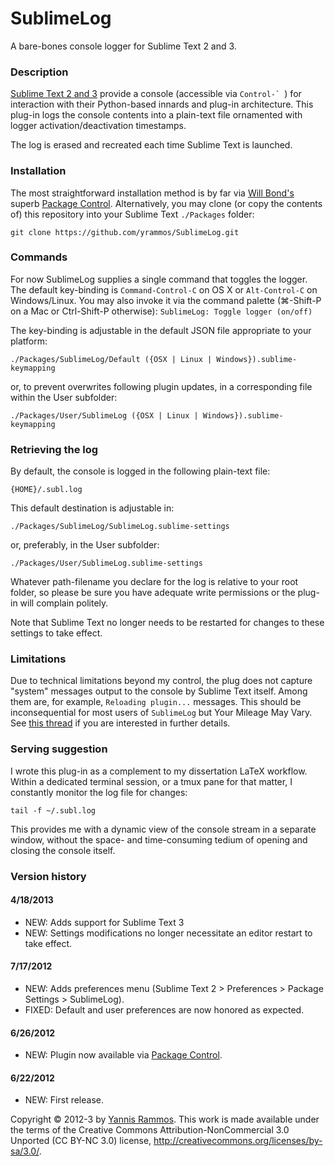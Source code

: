 SublimeLog
==========

A bare-bones console logger for Sublime Text 2 and 3.


### Description

[Sublime Text 2 and 3](http://www.sublimetext.com) provide a console (accessible via ``Control-` ``) for interaction with their Python-based innards and plug-in architecture. This plug-in logs the console contents into a plain-text file ornamented with logger activation/deactivation timestamps.

The log is erased and recreated each time Sublime Text is launched.

### Installation

The most straightforward installation method is by far via [Will Bond's](http://wbond.net/) superb [Package Control](http://wbond.net/sublime_packages/package_control/package_developers). Alternatively, you may clone (or copy the contents of) this repository into your Sublime Text `./Packages` folder:

    git clone https://github.com/yrammos/SublimeLog.git

### Commands

For now SublimeLog supplies a single command that toggles the logger. The default key-binding is `Command-Control-C` on OS X or `Alt-Control-C` on Windows/Linux. You may also invoke it via the command palette (⌘-Shift-P on a Mac or Ctrl-Shift-P otherwise): `SublimeLog: Toggle logger (on/off)`

The key-binding is adjustable in the default JSON file appropriate to your platform:

    ./Packages/SublimeLog/Default ({OSX | Linux | Windows}).sublime-keymapping

or, to prevent overwrites following plugin updates, in a corresponding file within the User subfolder:

    ./Packages/User/SublimeLog ({OSX | Linux | Windows}).sublime-keymapping

### Retrieving the log

By default, the console is logged in the following plain-text file:

    {HOME}/.subl.log

This default destination is adjustable in:

    ./Packages/SublimeLog/SublimeLog.sublime-settings

or, preferably, in the User subfolder:

	./Packages/User/SublimeLog.sublime-settings
    
Whatever path-filename you declare for the log is relative to your root folder, so please be sure you have adequate write permissions or the plug-in will complain politely.

Note that Sublime Text no longer needs to be restarted for changes to these settings to take effect.

### Limitations

Due to technical limitations beyond my control, the plug does not capture "system" messages output to the console by Sublime Text itself. Among them are, for example, `Reloading plugin...` messages. This should be inconsequential for most users of `SublimeLog` but Your Mileage May Vary. See [this thread](http://www.sublimetext.com/forum/viewtopic.php?f=5&t=7655) if you are interested in further details.

### Serving suggestion

I wrote this plug-in as a complement to my dissertation LaTeX workflow. Within a dedicated terminal session, or a tmux pane for that matter, I constantly monitor the log file for changes:

    tail -f ~/.subl.log

This provides me with a dynamic view of the console stream in a separate window, without the space- and time-consuming tedium of opening and closing the console itself.

### Version history

#### 4/18/2013
- NEW: Adds support for Sublime Text 3
- NEW: Settings modifications no longer necessitate an editor restart to take effect.

#### 7/17/2012
- NEW: Adds preferences menu (Sublime Text 2 > Preferences > Package Settings > SublimeLog).
- FIXED: Default and user preferences are now honored as expected.

#### 6/26/2012
- NEW: Plugin now available via [Package Control](http://wbond.net/sublime_packages/package_control/package_developers).

#### 6/22/2012
- NEW: First release.

Copyright © 2012-3 by [Yannis Rammos](twitter.com/yannisrammos). This work is made available under the terms of the Creative Commons Attribution-NonCommercial 3.0 Unported (CC BY-NC 3.0) license, <http://creativecommons.org/licenses/by-sa/3.0/>.
